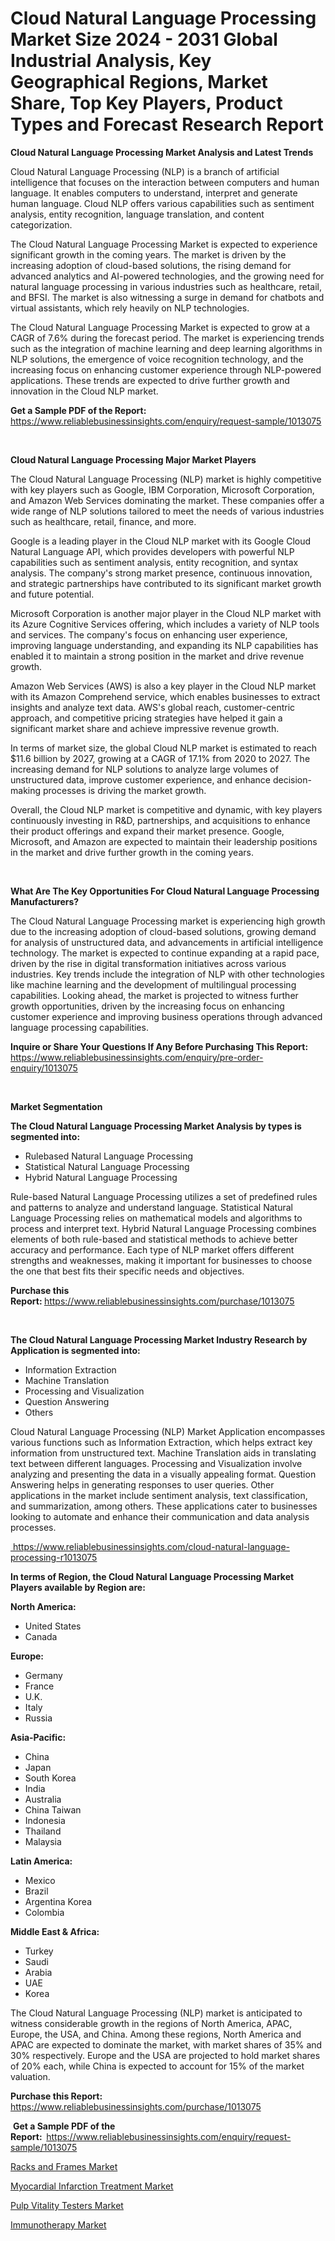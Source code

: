 <p><h1>Cloud Natural Language Processing Market Size 2024 - 2031 Global Industrial Analysis, Key Geographical Regions, Market Share, Top Key Players, Product Types and Forecast Research Report</h1></p><p><strong>Cloud Natural Language Processing Market Analysis and Latest Trends</strong></p>
<p><p>Cloud Natural Language Processing (NLP) is a branch of artificial intelligence that focuses on the interaction between computers and human language. It enables computers to understand, interpret and generate human language. Cloud NLP offers various capabilities such as sentiment analysis, entity recognition, language translation, and content categorization.</p><p>The Cloud Natural Language Processing Market is expected to experience significant growth in the coming years. The market is driven by the increasing adoption of cloud-based solutions, the rising demand for advanced analytics and AI-powered technologies, and the growing need for natural language processing in various industries such as healthcare, retail, and BFSI. The market is also witnessing a surge in demand for chatbots and virtual assistants, which rely heavily on NLP technologies.</p><p>The Cloud Natural Language Processing Market is expected to grow at a CAGR of 7.6% during the forecast period. The market is experiencing trends such as the integration of machine learning and deep learning algorithms in NLP solutions, the emergence of voice recognition technology, and the increasing focus on enhancing customer experience through NLP-powered applications. These trends are expected to drive further growth and innovation in the Cloud NLP market.</p></p>
<p><strong>Get a Sample PDF of the Report:&nbsp;</strong> <a href="https://www.reliablebusinessinsights.com/enquiry/request-sample/1013075">https://www.reliablebusinessinsights.com/enquiry/request-sample/1013075</a></p>
<p>&nbsp;</p>
<p><strong>Cloud Natural Language Processing Major Market Players</strong></p>
<p><p>The Cloud Natural Language Processing (NLP) market is highly competitive with key players such as Google, IBM Corporation, Microsoft Corporation, and Amazon Web Services dominating the market. These companies offer a wide range of NLP solutions tailored to meet the needs of various industries such as healthcare, retail, finance, and more.</p><p>Google is a leading player in the Cloud NLP market with its Google Cloud Natural Language API, which provides developers with powerful NLP capabilities such as sentiment analysis, entity recognition, and syntax analysis. The company's strong market presence, continuous innovation, and strategic partnerships have contributed to its significant market growth and future potential.</p><p>Microsoft Corporation is another major player in the Cloud NLP market with its Azure Cognitive Services offering, which includes a variety of NLP tools and services. The company's focus on enhancing user experience, improving language understanding, and expanding its NLP capabilities has enabled it to maintain a strong position in the market and drive revenue growth.</p><p>Amazon Web Services (AWS) is also a key player in the Cloud NLP market with its Amazon Comprehend service, which enables businesses to extract insights and analyze text data. AWS's global reach, customer-centric approach, and competitive pricing strategies have helped it gain a significant market share and achieve impressive revenue growth.</p><p>In terms of market size, the global Cloud NLP market is estimated to reach $11.6 billion by 2027, growing at a CAGR of 17.1% from 2020 to 2027. The increasing demand for NLP solutions to analyze large volumes of unstructured data, improve customer experience, and enhance decision-making processes is driving the market growth.</p><p>Overall, the Cloud NLP market is competitive and dynamic, with key players continuously investing in R&D, partnerships, and acquisitions to enhance their product offerings and expand their market presence. Google, Microsoft, and Amazon are expected to maintain their leadership positions in the market and drive further growth in the coming years.</p></p>
<p>&nbsp;</p>
<p><strong>What Are The Key Opportunities For Cloud Natural Language Processing Manufacturers?</strong></p>
<p><p>The Cloud Natural Language Processing market is experiencing high growth due to the increasing adoption of cloud-based solutions, growing demand for analysis of unstructured data, and advancements in artificial intelligence technology. The market is expected to continue expanding at a rapid pace, driven by the rise in digital transformation initiatives across various industries. Key trends include the integration of NLP with other technologies like machine learning and the development of multilingual processing capabilities. Looking ahead, the market is projected to witness further growth opportunities, driven by the increasing focus on enhancing customer experience and improving business operations through advanced language processing capabilities.</p></p>
<p><strong>Inquire or Share Your Questions If Any Before Purchasing This Report:</strong> <a href="https://www.reliablebusinessinsights.com/enquiry/pre-order-enquiry/1013075">https://www.reliablebusinessinsights.com/enquiry/pre-order-enquiry/1013075</a></p>
<p>&nbsp;</p>
<p><strong>Market Segmentation</strong></p>
<p><strong>The Cloud Natural Language Processing Market Analysis by types is segmented into:</strong></p>
<p><ul><li>Rulebased Natural Language Processing</li><li>Statistical Natural Language Processing</li><li>Hybrid Natural Language Processing</li></ul></p>
<p><p>Rule-based Natural Language Processing utilizes a set of predefined rules and patterns to analyze and understand language. Statistical Natural Language Processing relies on mathematical models and algorithms to process and interpret text. Hybrid Natural Language Processing combines elements of both rule-based and statistical methods to achieve better accuracy and performance. Each type of NLP market offers different strengths and weaknesses, making it important for businesses to choose the one that best fits their specific needs and objectives.</p></p>
<p><strong>Purchase this Report:&nbsp;</strong><a href="https://www.reliablebusinessinsights.com/purchase/1013075">https://www.reliablebusinessinsights.com/purchase/1013075</a></p>
<p>&nbsp;</p>
<p><strong>The Cloud Natural Language Processing Market Industry Research by Application is segmented into:</strong></p>
<p><ul><li>Information Extraction</li><li>Machine Translation</li><li>Processing and Visualization</li><li>Question Answering</li><li>Others</li></ul></p>
<p><p>Cloud Natural Language Processing (NLP) Market Application encompasses various functions such as Information Extraction, which helps extract key information from unstructured text. Machine Translation aids in translating text between different languages. Processing and Visualization involve analyzing and presenting the data in a visually appealing format. Question Answering helps in generating responses to user queries. Other applications in the market include sentiment analysis, text classification, and summarization, among others. These applications cater to businesses looking to automate and enhance their communication and data analysis processes.</p></p>
<p><a href="https://www.reliablebusinessinsights.com/cloud-natural-language-processing-r1013075">&nbsp;https://www.reliablebusinessinsights.com/cloud-natural-language-processing-r1013075</a></p>
<p><strong>In terms of Region, the Cloud Natural Language Processing Market Players available by Region are:</strong></p>
<p>
    <p> <strong> North America: </strong>
        <ul>
            <li>United States</li>
            <li>Canada</li>
        </ul>
        </p> 
    <p> <strong> Europe: </strong>
        <ul>
            <li>Germany</li>
            <li>France</li>
            <li>U.K.</li>
            <li>Italy</li>
            <li>Russia</li>
        </ul>
        </p> 
    <p> <strong> Asia-Pacific: </strong>
        <ul>
            <li>China</li>
            <li>Japan</li>
            <li>South Korea</li>
            <li>India</li>
            <li>Australia</li>
            <li>China Taiwan</li>
            <li>Indonesia</li>
            <li>Thailand</li>
            <li>Malaysia</li>
        </ul>
        </p> 
    <p> <strong> Latin America: </strong>
        <ul>
            <li>Mexico</li>
            <li>Brazil</li>
            <li>Argentina Korea</li>
            <li>Colombia</li>
        </ul>
        </p> 
    <p> <strong> Middle East & Africa: </strong>
        <ul>
            <li>Turkey</li>
            <li>Saudi</li>
            <li>Arabia</li>
            <li>UAE</li>
            <li>Korea</li>
        </ul>
    </p>
    </p>
<p><p>The Cloud Natural Language Processing (NLP) market is anticipated to witness considerable growth in the regions of North America, APAC, Europe, the USA, and China. Among these regions, North America and APAC are expected to dominate the market, with market shares of 35% and 30% respectively. Europe and the USA are projected to hold market shares of 20% each, while China is expected to account for 15% of the market valuation.</p></p>
<p><strong>Purchase this Report: </strong><a href="https://www.reliablebusinessinsights.com/purchase/1013075">https://www.reliablebusinessinsights.com/purchase/1013075</a></p>
<p>&nbsp;<strong>Get a Sample PDF of the Report:&nbsp;&nbsp;</strong><a href="https://www.reliablebusinessinsights.com/enquiry/request-sample/1013075">https://www.reliablebusinessinsights.com/enquiry/request-sample/1013075</a></p>
<p><strong></strong></p>
<p><p><a href="https://www.linkedin.com/pulse/racks-frames-market-trends-analysis-opportunities-challenges-knhvf?trackingId=AKEdebxrlJYl%2F1MKT0b7uw%3D%3D">Racks and Frames Market</a></p><p><a href="https://github.com/JermaineCrona2023/Market-Research-Report-List-1/blob/main/myocardial-infarction-treatment-market.md">Myocardial Infarction Treatment Market</a></p><p><a href="https://www.linkedin.com/pulse/pulp-vitality-testers-market-global-regional-analysis-focus-blq1f?trackingId=0y4BcKUb4RZ6vOdqrGgFEw%3D%3D">Pulp Vitality Testers Market</a></p><p><a href="https://github.com/AlysaLedner2023/Market-Research-Report-List-1/blob/main/immunotherapy-market.md">Immunotherapy Market</a></p></p>